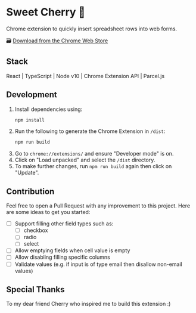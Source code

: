 # Sweet Cherry 🍒
Chrome extension to quickly insert spreadsheet rows into web forms.

🗃 [Download from the Chrome Web Store](https://chrome.google.com/webstore/detail/sweet-cherry/ochjkgkkjgagilmbaloepnddijcbgeci)

## Stack
React | TypeScript | Node v10 | Chrome Extension API | Parcel.js

## Development
1. Install dependencies using:
    ```bash
    npm install
    ```
2. Run the following to generate the Chrome Extension in `/dist`:
    ```bash
    npm run build
    ```
3. Go to `chrome://extensions/` and ensure "Developer mode" is on.
4. Click on "Load unpacked" and select the `/dist` directory.
5. To make further changes, run `npm run build` again then click on "Update".

## Contribution
Feel free to open a Pull Request with any improvement to this project.
Here are some ideas to get you started:
- [ ] Support filling other field types such as:
    - [ ] checkbox
    - [ ] radio
    - [ ] select
- [ ] Allow emptying fields when cell value is empty
- [ ] Allow disabling filling specific columns
- [ ] Validate values (e.g. if input is of type email then disallow non-email values)

## Special Thanks
To my dear friend Cherry who inspired me to build this extension :)
